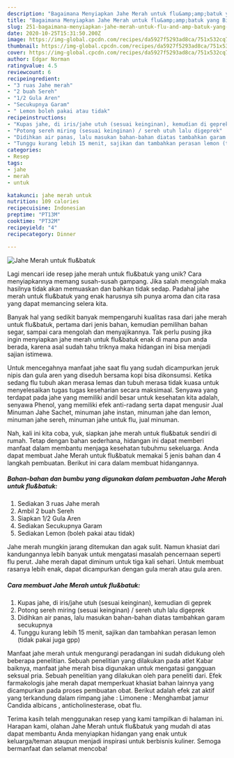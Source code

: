 ```yaml
---
description: "Bagaimana Menyiapkan Jahe Merah untuk flu&amp;amp;batuk yang Bisa Manjain Lidah"
title: "Bagaimana Menyiapkan Jahe Merah untuk flu&amp;amp;batuk yang Bisa Manjain Lidah"
slug: 251-bagaimana-menyiapkan-jahe-merah-untuk-flu-and-amp-batuk-yang-bisa-manjain-lidah
date: 2020-10-25T15:31:50.200Z
image: https://img-global.cpcdn.com/recipes/da5927f5293ad8ca/751x532cq70/jahe-merah-untuk-flubatuk-foto-resep-utama.jpg
thumbnail: https://img-global.cpcdn.com/recipes/da5927f5293ad8ca/751x532cq70/jahe-merah-untuk-flubatuk-foto-resep-utama.jpg
cover: https://img-global.cpcdn.com/recipes/da5927f5293ad8ca/751x532cq70/jahe-merah-untuk-flubatuk-foto-resep-utama.jpg
author: Edgar Norman
ratingvalue: 4.5
reviewcount: 6
recipeingredient:
- "3 ruas Jahe merah"
- "2 buah Sereh"
- "1/2 Gula Aren"
- "Secukupnya Garam"
- " Lemon boleh pakai atau tidak"
recipeinstructions:
- "Kupas jahe, di iris/jahe utuh (sesuai keinginan), kemudian di geprek"
- "Potong sereh miring (sesuai keinginan) / sereh utuh lalu digeprek"
- "Didihkan air panas, lalu masukan bahan-bahan diatas tambahkan garam secukupnya"
- "Tunggu kurang lebih 15 menit, sajikan dan tambahkan perasan lemon (tidak pakai juga gpp)"
categories:
- Resep
tags:
- jahe
- merah
- untuk

katakunci: jahe merah untuk 
nutrition: 109 calories
recipecuisine: Indonesian
preptime: "PT13M"
cooktime: "PT32M"
recipeyield: "4"
recipecategory: Dinner

---
```



![Jahe Merah untuk flu&amp;batuk](https://img-global.cpcdn.com/recipes/da5927f5293ad8ca/751x532cq70/jahe-merah-untuk-flubatuk-foto-resep-utama.jpg)

Lagi mencari ide resep jahe merah untuk flu&amp;batuk yang unik? Cara menyiapkannya memang susah-susah gampang. Jika salah mengolah maka hasilnya tidak akan memuaskan dan bahkan tidak sedap. Padahal jahe merah untuk flu&amp;batuk yang enak harusnya sih punya aroma dan cita rasa yang dapat memancing selera kita.

Banyak hal yang sedikit banyak mempengaruhi kualitas rasa dari jahe merah untuk flu&amp;batuk, pertama dari jenis bahan, kemudian pemilihan bahan segar, sampai cara mengolah dan menyajikannya. Tak perlu pusing jika ingin menyiapkan jahe merah untuk flu&amp;batuk enak di mana pun anda berada, karena asal sudah tahu triknya maka hidangan ini bisa menjadi sajian istimewa.

Untuk mencegahnya manfaat jahe saat flu yang sudah dicampurkan jeruk nipis dan gula aren yang diseduh bersama kopi bisa dikonsumsi. Ketika sedang flu tubuh akan merasa lemas dan tubuh merasa tidak kuasa untuk menyelesaikan tugas tugas keseharian secara maksimaal. Senyawa yang terdapat pada jahe yang memiliki andil besar untuk kesehatan kita adalah, senyawa Phenol, yang memiliki efek anti-radang serta dapat mengusir Jual Minuman Jahe Sachet, minuman jahe instan, minuman jahe dan lemon, minuman jahe sereh, minuman jahe untuk flu, jual minuman.


Nah, kali ini kita coba, yuk, siapkan jahe merah untuk flu&amp;batuk sendiri di rumah. Tetap dengan bahan sederhana, hidangan ini dapat memberi manfaat dalam membantu menjaga kesehatan tubuhmu sekeluarga. Anda dapat membuat Jahe Merah untuk flu&amp;batuk memakai 5 jenis bahan dan 4 langkah pembuatan. Berikut ini cara dalam membuat hidangannya.

<!--inarticleads1-->

##### Bahan-bahan dan bumbu yang digunakan dalam pembuatan Jahe Merah untuk flu&amp;batuk:

1. Sediakan 3 ruas Jahe merah
1. Ambil 2 buah Sereh
1. Siapkan 1/2 Gula Aren
1. Sediakan Secukupnya Garam
1. Sediakan  Lemon (boleh pakai atau tidak)


Jahe merah mungkin jarang ditemukan dan agak sulit. Namun khasiat dari kandungannya lebih banyak untuk mengatasi masalah pencernaan seperti flu perut. Jahe merah dapat diminum untuk tiga kali sehari. Untuk membuat rasanya lebih enak, dapat dicampurkan dengan gula merah atau gula aren. 

<!--inarticleads2-->

##### Cara membuat Jahe Merah untuk flu&amp;batuk:

1. Kupas jahe, di iris/jahe utuh (sesuai keinginan), kemudian di geprek
1. Potong sereh miring (sesuai keinginan) / sereh utuh lalu digeprek
1. Didihkan air panas, lalu masukan bahan-bahan diatas tambahkan garam secukupnya
1. Tunggu kurang lebih 15 menit, sajikan dan tambahkan perasan lemon (tidak pakai juga gpp)


Manfaat jahe merah untuk mengurangi peradangan ini sudah didukung oleh beberapa penelitian. Sebuah penelitian yang dilakukan pada atlet Kabar baiknya, manfaat jahe merah bisa digunakan untuk mengatasi gangguan seksual pria. Sebuah penelitian yang dilakukan oleh para peneliti dari. Efek farmakologis jahe merah dapat memperkuat khasiat bahan lainnya yang dicampurkan pada proses pembuatan obat. Berikut adalah efek zat aktif yang terkandung dalam rimpang jahe : Limonene : Menghambat jamur Candida albicans , anticholinesterase, obat flu. 

Terima kasih telah menggunakan resep yang kami tampilkan di halaman ini. Harapan kami, olahan Jahe Merah untuk flu&amp;batuk yang mudah di atas dapat membantu Anda menyiapkan hidangan yang enak untuk keluarga/teman ataupun menjadi inspirasi untuk berbisnis kuliner. Semoga bermanfaat dan selamat mencoba!
